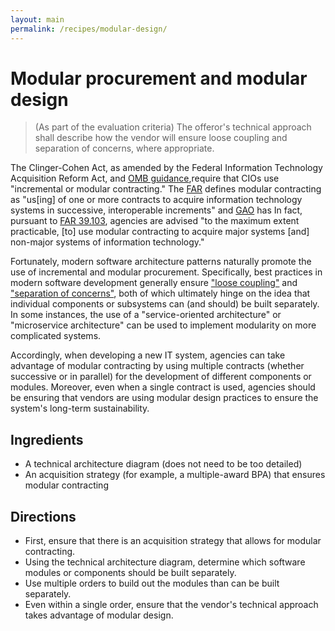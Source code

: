 ```yaml
---
layout: main
permalink: /recipes/modular-design/
---
```

# Modular procurement and modular design

> (As part of the evaluation criteria) The offeror's technical approach shall describe how the vendor will ensure loose coupling and separation of concerns, where appropriate.

The Clinger-Cohen Act, as amended by the Federal Information Technology Acquisition Reform Act, and [OMB guidance](https://www.whitehouse.gov/sites/default/files/omb/memoranda/2015/m-15-14.pdf),require that CIOs use "incremental or modular contracting." The [FAR](https://www.acquisition.gov/sites/default/files/current/far/html/Subpart%2039_1.html) defines modular contracting as "us[ing] of one or more contracts to acquire information technology systems in successive, interoperable increments" and [GAO](http://www.gao.gov/products/GAO-14-361) has In fact, pursuant to [FAR 39.103](https://www.acquisition.gov/sites/default/files/current/far/html/Subpart%2039_1.html#wp1096828), agencies are advised "to the maximum extent practicable, [to] use modular contracting to acquire major systems [and] non-major systems of information technology."

Fortunately, modern software architecture patterns naturally promote the use of incremental and modular procurement. Specifically, best practices in modern software development generally ensure ["loose coupling"](https://en.wikipedia.org/wiki/Loose_coupling) and ["separation of concerns"](https://en.wikipedia.org/wiki/Separation_of_concerns), both of which ultimately hinge on the idea that individual components or subsystems can (and should) be built separately. In some instances, the use of a "service-oriented architecture" or "microservice architecture" can be used to implement modularity on more complicated systems.

Accordingly, when developing a new IT system, agencies can take advantage of modular contracting by using multiple contracts (whether successive or in parallel) for the development of different components or modules. Moreover, even when a single contract is used, agencies should be ensuring that vendors are using modular design practices to ensure the system's long-term sustainability.


## Ingredients

  * A technical architecture diagram (does not need to be too detailed)
  * An acquisition strategy (for example, a multiple-award BPA) that ensures modular contracting

## Directions

  * First, ensure that there is an acquisition strategy that allows for modular contracting.
  * Using the technical architecture diagram, determine which software modules or components should be built separately.
  * Use multiple orders to build out the modules than can be built separately.
  * Even within a single order, ensure that the vendor's technical approach takes advantage of modular design.
